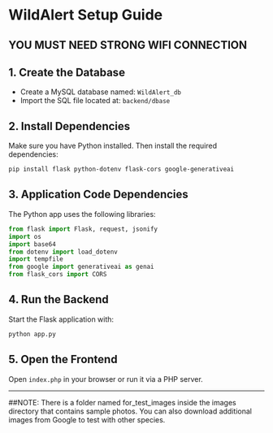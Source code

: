 # WildAlert Setup Guide

## YOU MUST NEED STRONG WIFI CONNECTION

## 1. Create the Database
- Create a MySQL database named: `WildAlert_db`
- Import the SQL file located at: `backend/dbase`

## 2. Install Dependencies
Make sure you have Python installed. Then install the required dependencies:

```bash
pip install flask python-dotenv flask-cors google-generativeai
```

## 3. Application Code Dependencies
The Python app uses the following libraries:

```python
from flask import Flask, request, jsonify
import os
import base64
from dotenv import load_dotenv
import tempfile
from google import generativeai as genai
from flask_cors import CORS
```

## 4. Run the Backend
Start the Flask application with:

```bash
python app.py
```

## 5. Open the Frontend
Open `index.php` in your browser or run it via a PHP server.

---

##NOTE:
There is a folder named for_test_images inside the images directory that contains sample photos. 
You can also download additional images from Google to test with other species.


